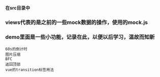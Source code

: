 #### 在src目录中
  ### views代表的是之前的一些mock数据的操作，使用的mock.js
  ### demo里面是一些小功能，记录在此，以便以后学习，温故而知新
    60s的倒计时
    图片压缩
    BFC
    返回顶部
    vue的transition标签用法